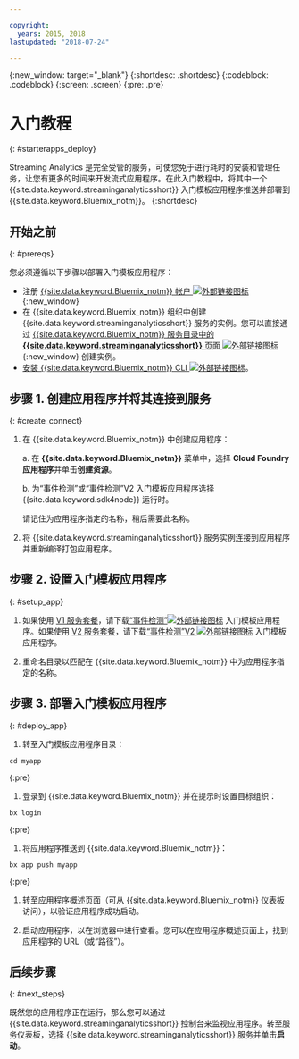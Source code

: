 ```yaml
---

copyright:
  years: 2015, 2018
lastupdated: "2018-07-24"

---
```


<!-- Attribute definitions -->
{:new_window: target="_blank"}
{:shortdesc: .shortdesc}
{:codeblock: .codeblock}
{:screen: .screen}
{:pre: .pre}

# 入门教程
{: #starterapps_deploy}

Streaming Analytics 是完全受管的服务，可使您免于进行耗时的安装和管理任务，让您有更多的时间来开发流式应用程序。在此入门教程中，将其中一个 {{site.data.keyword.streaminganalyticsshort}} 入门模板应用程序推送并部署到 {{site.data.keyword.Bluemix_notm}}。
{:shortdesc}


## 开始之前
{: #prereqs}

您必须遵循以下步骤以部署入门模板应用程序：

* 注册 [{{site.data.keyword.Bluemix_notm}} 帐户 ![外部链接图标](../../icons/launch-glyph.svg "外部链接图标")](https://console.{DomainName}/registration){:new_window}
* 在 {{site.data.keyword.Bluemix_notm}} 组织中创建 {{site.data.keyword.streaminganalyticsshort}} 服务的实例。您可以直接通过 [{{site.data.keyword.Bluemix_notm}} 服务目录中的 **{{site.data.keyword.streaminganalyticsshort}}** 页面 ![外部链接图标](../../icons/launch-glyph.svg "外部链接图标")](https://console.{DomainName}/catalog/services/streaming-analytics/){:new_window} 创建实例。  
* [安装 {{site.data.keyword.Bluemix_notm}} CLI ![外部链接图标](../../icons/launch-glyph.svg "外部链接图标")](https://console.{DomainName}/docs/cli/reference/bluemix_cli/get_started.html#getting-started)。



## 步骤 1. 创建应用程序并将其连接到服务
{: #create_connect}

1. 在 {{site.data.keyword.Bluemix_notm}} 中创建应用程序：

    a. 在 **{{site.data.keyword.Bluemix_notm}}** 菜单中，选择 **Cloud Foundry 应用程序**并单击**创建资源**。

    b. 为“事件检测”或“事件检测”V2 入门模板应用程序选择 {{site.data.keyword.sdk4node}} 运行时。

    请记住为应用程序指定的名称，稍后需要此名称。
1. 将 {{site.data.keyword.streaminganalyticsshort}} 服务实例连接到应用程序并重新编译打包应用程序。

## 步骤 2. 设置入门模板应用程序
{: #setup_app}

1. 如果使用 [V1 服务套餐](/docs/services/StreamingAnalytics/service_plans.html)，请下载[“事件检测”![外部链接图标](../../icons/launch-glyph.svg "外部链接图标")](https://streams-github-samples.mybluemix.net/?get=QuickStart/EventDetection) 入门模板应用程序。如果使用 [V2 服务套餐](/docs/services/StreamingAnalytics/service_plans.html)，请下载[“事件检测”V2 ![外部链接图标](../../icons/launch-glyph.svg "外部链接图标")](https://streams-github-samples.mybluemix.net/?get=QuickStart%2FBeta201801%2FEventDetectionV2) 入门模板应用程序。

1. 重命名目录以匹配在 {{site.data.keyword.Bluemix_notm}} 中为应用程序指定的名称。

## 步骤 3. 部署入门模板应用程序
{: #deploy_app}

1. 转至入门模板应用程序目录：
  <pre><code>cd myapp</code></pre>
  {:pre}

1. 登录到 {{site.data.keyword.Bluemix_notm}} 并在提示时设置目标组织：

  <pre><code>bx login</code></pre>
  {:pre}

1. 将应用程序推送到 {{site.data.keyword.Bluemix_notm}}：
  <pre><code>bx app push myapp</code></pre>
  {:pre}

1. 转至应用程序概述页面（可从 {{site.data.keyword.Bluemix_notm}} 仪表板访问），以验证应用程序成功启动。

1. 启动应用程序，以在浏览器中进行查看。您可以在应用程序概述页面上，找到应用程序的 URL（或“路径”）。


## 后续步骤
{: #next_steps}

既然您的应用程序正在运行，那么您可以通过 {{site.data.keyword.streaminganalyticsshort}} 控制台来监视应用程序。转至服务仪表板，选择 {{site.data.keyword.streaminganalyticsshort}} 服务并单击**启动**。
